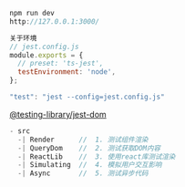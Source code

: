 
```js
npm run dev
http://127.0.0.1:3000/
```

```js
关于环境
// jest.config.js
module.exports = {
  // preset: 'ts-jest',
  testEnvironment: 'node',
};

"test": "jest --config=jest.config.js"
```

[@testing-library/jest-dom](https://www.npmjs.com/package/@testing-library/jest-dom)

```js
- src
  -| Render      //  1. 测试组件渲染
  -| QueryDom    //  2. 测试获取DOM内容
  -| ReactLib    //  3. 使用react库测试渲染
  -| Simulating  //  4. 模拟用户交互影响
  -| Async       //  5. 测试异步代码
```
